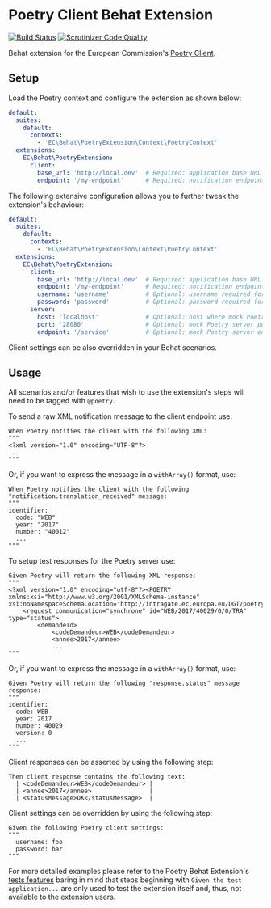 # Poetry Client Behat Extension

[![Build Status](https://travis-ci.org/ec-europa/oe-poetry-behat.svg?branch=master)](https://travis-ci.org/ec-europa/oe-poetry-behat)
[![Scrutinizer Code Quality](https://scrutinizer-ci.com/g/ec-europa/oe-poetry-behat/badges/quality-score.png?b=master)](https://scrutinizer-ci.com/g/ec-europa/oe-poetry-behat/?branch=master)

Behat extension for the European Commission's [Poetry Client](https://github.com/ec-europa/oe-poetry-client).

## Setup

Load the Poetry context and configure the extension as shown below:

```yaml
default:
  suites:
    default:
      contexts:
        - 'EC\Behat\PoetryExtension\Context\PoetryContext'
  extensions:
    EC\Behat\PoetryExtension:
      client:
        base_url: 'http://local.dev'  # Required: application base URL running Poetry Client library.
        endpoint: '/my-endpoint'      # Required: notification endpoint on your application.
```

The following extensive configuration allows you to further tweak the extension's behaviour:

```yaml
default:
  suites:
    default:
      contexts:
        - 'EC\Behat\PoetryExtension\Context\PoetryContext'
  extensions:
    EC\Behat\PoetryExtension:
      client:
        base_url: 'http://local.dev'  # Required: application base URL running Poetry Client library.
        endpoint: '/my-endpoint'      # Required: notification endpoint on your application.
        username: 'username'          # Optional: username required for the mock service to authenticate on your application.
        password: 'password'          # Optional: password required for the mock service to authenticate on your application.
      server:
        host: 'localhost'             # Optional: host where mock Poetry server will be running.
        port: '28080'                 # Optional: mock Poetry server port.
        endpoint: '/service'          # Optional: mock Poetry server endpoint.
```

Client settings can be also overridden in your Behat scenarios.

## Usage

All scenarios and/or features that wish to use the extension's steps will need to be tagged with `@poetry`.

To send a raw XML notification message to the client endpoint use:

```gherkin
When Poetry notifies the client with the following XML:
"""
<?xml version="1.0" encoding="UTF-8"?>
...
"""
```

Or, if you want to express the message in a `withArray()` format, use:

```gherkin
When Poetry notifies the client with the following "notification.translation_received" message:
"""
identifier:
  code: "WEB"
  year: "2017"
  number: "40012"
  ...
"""
```

To setup test responses for the Poetry server use:

```gherkin
Given Poetry will return the following XML response:
"""
<?xml version="1.0" encoding="utf-8"?><POETRY xmlns:xsi="http://www.w3.org/2001/XMLSchema-instance" xsi:noNamespaceSchemaLocation="http://intragate.ec.europa.eu/DGT/poetry_services/poetry.xsd">
    <request communication="synchrone" id="WEB/2017/40029/0/0/TRA" type="status">
        <demandeId>
            <codeDemandeur>WEB</codeDemandeur>
            <annee>2017</annee>
            ...
"""
```

Or, if you want to express the message in a `withArray()` format, use:

```gherkin
Given Poetry will return the following "response.status" message response:
"""
identifier:
  code: WEB
  year: 2017
  number: 40029
  version: 0
  ...
"""
```

Client responses can be asserted by using the following step:

```gherkin
Then client response contains the following text:
  | <codeDemandeur>WEB</codeDemandeur> |
  | <annee>2017</annee>                |
  | <statusMessage>OK</statusMessage>  |
```

Client settings can be overridden by using the following step:

```gherkin
Given the following Poetry client settings:
"""
  username: foo
  password: bar
"""
```

For more detailed examples please refer to the Poetry Behat Extension's [tests features](features) baring in mind that
steps beginning with `Given the test application...` are only used to test the extension itself and, thus, not available
to the extension users.
